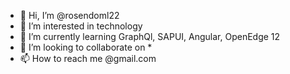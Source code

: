 - 👋 Hi, I’m @rosendoml22
- 👀 I’m interested in technology
- 🌱 I’m currently learning GraphQl, SAPUI, Angular, OpenEdge 12
- 💞️ I’m looking to collaborate on *
- 📫 How to reach me @gmail.com

<!---
rosendoml22/rosendoml22 is a ✨ special ✨ repository because its `README.md` (this file) appears on your GitHub profile.
You can click the Preview link to take a look at your changes.
--->
